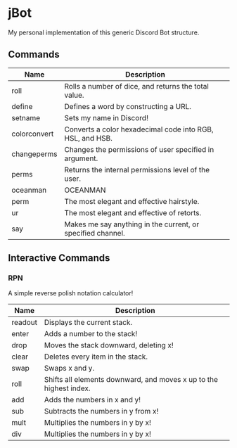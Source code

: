# jBot
My personal implementation of this generic Discord Bot structure.

## Commands
Name | Description
---- | ----
roll | Rolls a number of dice, and returns the total value.
define | Defines a word by constructing a URL.
setname | Sets my name in Discord!
colorconvert | Converts a color hexadecimal code into RGB, HSL, and HSB.
changeperms | Changes the permissions of user specified in argument.
perms | Returns the internal permissions level of the user.
oceanman | OCEANMAN
perm | The most elegant and effective hairstyle.
ur | The most elegant and effective of retorts.
say | Makes me say anything in the current, or specified channel.

## Interactive Commands
### RPN
A simple reverse polish notation calculator!

Name | Description
---- | ----
readout | Displays the current stack.
enter | Adds a number to the stack!
drop | Moves the stack downward, deleting x!
clear | Deletes every item in the stack.
swap | Swaps x and y.
roll | Shifts all elements downward, and moves x up to the highest index.
add | Adds the numbers in x and y!
sub | Subtracts the numbers in y from x!
mult | Multiplies the numbers in y by x!
div | Multiplies the numbers in y by x!
